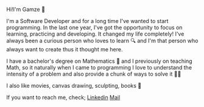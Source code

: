 Hi!I'm Gamze 👋

I'm a Software Developer and for a long time I've wanted to start programming. In the last one year, I've got the opportunity to focus on learning, practicing and developing. It changed my life completely!
I've always been a curious person who loves to learn 🔍 and I'm that person who always want to create thus it thought me here. 

I have a bachelor's degree on Mathematics 🧮 and I previously on teaching Math, so it naturally when I came to programming I love to understand the intensity of a problem and also provide a chunk of ways to solve it 🤟🏻

I also like movies, canvas drawing, sculpting, books 💞

If you want to reach me, check;
[Linkedin](https://www.linkedin.com/in/gamzeduman/)
[Mail](gamzeduman1729@gmail.com)
